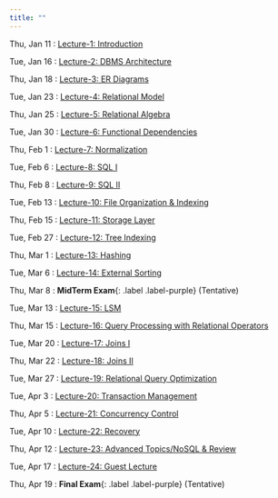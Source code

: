 ```yaml
---
title: ""
---
```


Thu, Jan 11
: [Lecture-1: Introduction](#)

Tue, Jan 16
: [Lecture-2: DBMS Architecture](#)

Thu, Jan 18
: [Lecture-3: ER Diagrams](#)

Tue, Jan 23
: [Lecture-4: Relational Model](#)

Thu, Jan 25
: [Lecture-5: Relational Algebra](#)

Tue, Jan 30
: [Lecture-6: Functional Dependencies](#)

Thu, Feb 1
: [Lecture-7: Normalization](#)

Tue, Feb 6
: [Lecture-8: SQL I](#)

Thu, Feb 8
: [Lecture-9: SQL II](#)

Tue, Feb 13
: [Lecture-10: File Organization & Indexing](#)

Thu, Feb 15
: [Lecture-11: Storage Layer](#)

Tue, Feb 27
: [Lecture-12: Tree Indexing](#)

Thu, Mar 1
: [Lecture-13: Hashing](#)

Tue, Mar 6
: [Lecture-14: External Sorting](#)

Thu, Mar 8
: **MidTerm Exam**{: .label .label-purple} (Tentative)

Tue, Mar 13
: [Lecture-15: LSM](#)

Thu, Mar 15
: [Lecture-16: Query Processing with Relational Operators](#)

Tue, Mar 20
: [Lecture-17: Joins I](#)

Thu, Mar 22
: [Lecture-18: Joins II](#)

Tue, Mar 27
: [Lecture-19: Relational Query Optimization](#)

Tue, Apr 3
: [Lecture-20: Transaction Management](#)

Thu, Apr 5
: [Lecture-21: Concurrency Control](#)

Tue, Apr 10
: [Lecture-22: Recovery](#)

Thu, Apr 12
: [Lecture-23: Advanced Topics/NoSQL & Review](#)

Tue, Apr 17
: [Lecture-24: Guest Lecture](#)

Thu, Apr 19
: **Final Exam**{: .label .label-purple} (Tentative)
